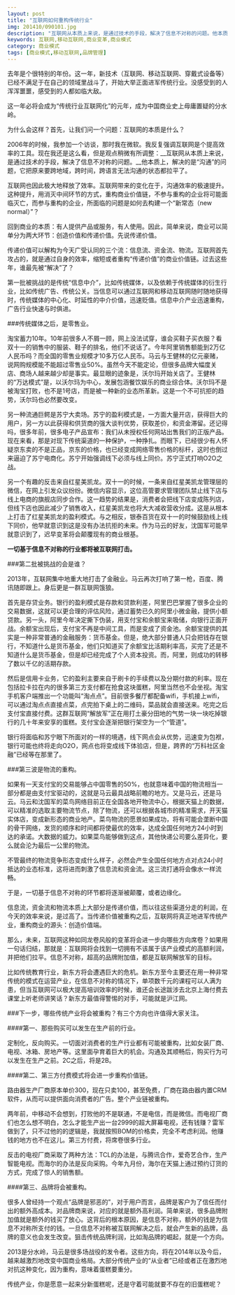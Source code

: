 ```yaml
---
layout: post
title: "互联网如何重构传统行业"
img: 201410/090101.jpg
description: "互联网从本质上来说，是通过技术的手段，解决了信息不对称的问题。他本质上，解决的是“沟通”的问题，它把原来要跨地域，跨时间，跨语言无法沟通的状态都拉平了。互联网也因此极大地释放了效率。互联网带来的变化在于，沟通效率的极速提升。这种提升，用消灭中间环节的方式，重构商业价值链，不参与重构的企业将可能面临灭亡，而参与重构的企业，所面临的问题是如何去构建一个“新常态（new normal）”？"
keywords: 互联网,移动互联网,商业变革,商业模式
category: 商业模式
tags: [商业模式,移动互联网,品牌管理]
---
```


去年是个很特别的年份。这一年，新技术（互联网、移动互联网、穿戴式设备等）已经不满足于在自己的领域里战斗了，开始大举正面进军传统行业。没感受到的人浑浑噩噩，感受到的人都如临大敌。

这一年必将会成为“传统行业互联网化”的元年，成为中国商业史上毋庸置疑的分水岭。

为什么会这样？首先，让我们问一个问题：互联网的本质是什么？

2006年的时候，我参加一个访谈，那时我在微软。我反复强调互联网是个提高效率的工具。现在我还是这么看，但是观点稍微有所调整：__互联网从本质上来说，是通过技术的手段，解决了信息不对称的问题。__他本质上，解决的是“沟通”的问题，它把原来要跨地域，跨时间，跨语言无法沟通的状态都拉平了。

互联网也因此极大地释放了效率。互联网带来的变化在于，沟通效率的极速提升。这种提升，用消灭中间环节的方式，重构商业价值链，不参与重构的企业将可能面临灭亡，而参与重构的企业，所面临的问题是如何去构建一个“新常态（new normal）”？

回到商业的本质：有人提供产品或服务，有人使用。因此，简单来说，商业可以简单分为两大环节：创造价值和传递价值。先说传递价值。

传递价值可以解构为今天广受认同的三个流：信息流、资金流、物流。互联网首先攻占的，就是通过自身的效率，缩短或者重构“传递价值”的商业价值链。过去这些年，谁最先被“解决”了？

第一批被挑战的是传统“信息中介”，比如传统媒体，以及依赖于传统媒体的衍生行业，比如传统广告、传统公关。当信息可以通过互联网和移动互联网随时随地获得时，传统媒体的中心化、时延性的中介价值，迅速贬值。信息中介产业迅速重构，广告行业快速与时俱进。

###传统媒体之后，是零售业。

淘宝蓄力10年。10年前很多人不屑一顾，网上没法试穿，谁会买鞋子买衣服？看双十一的销售中的服装、鞋子的排名，他们不说话了。今年阿里销售额能到2万亿人民币吗？而全国的零售业规模才10多万亿人民币。马云与王健林的亿元豪赌，说网购规模能不能超过零售业50%。虽然今天不能定论，但很多品牌大幅度关店、商场人越来越少却是事实。最显眼的迹象是，沃尔玛开始关店了。王健林的“万达模式”是，以沃尔玛为中心，发展包涵餐饮娱乐的商业综合体。沃尔玛不是被淘宝打败，也不是1号店，而是被一种新的业态所革新。这是一个不可抗拒的趋势，沃尔玛也必然要改变。

另一种流通巨鳄是苏宁大卖场。苏宁的盈利模式是，一方面大量开店，获得巨大的用户，另一方以此获得和供货商的强大谈判优势，获取差价，和资金滞留。还记得吗，很多年前，很多电子产品宣布：我们从未授权任何网站出售我们的正版产品。现在来看，那是对现下传统渠道的一种保护，一种挣扎。而眼下，已经很少有人怀疑京东卖的不是正品，京东的价格，也已经变成网络零售价格的标杆，这时也倒过来逼迫了苏宁电商化。苏宁开始强调线下必须与线上同价。苏宁正式打响O2O之战。

另一个有趣的反击来自红星美凯龙。双十一的时候，一条来自红星美凯龙管理层的微信，在网上引发众议纷纷。微信内容显示，这位高管要求管理团队禁止线下店与线上电商的旗舰店同步合作。这一趋势的结果是，消费者会把线下店变成陈列店，但线下店也因此减少了销售收入，红星美凯龙也将大大减收营收分成。这是从根本上打击了红星美凯龙的盈利模式。与之相反，银泰百货在双十一的时候鼓励线上线下同价，他早就意识到这是没有办法抗拒的未来。作为马云的好友，沈国军可能早就意识到了，迟早变革将会颠覆现有的商业根基。

__一切基于信息不对称的行业都将被互联网打击。__

###第二批被挑战的会是谁？

2013年，互联网集中地重大地打击了金融业。马云再次打响了第一枪，百度、腾讯随即跟上。身后更是一群互联网饿狼。

首先是存贷业务。银行的盈利模式是存款和贷款利差，阿里巴巴掌握了很多企业的交易数据，这就可以更合理的评估风险，通过蓄势已久的阿里小微金融，提供小额贷款。另一头，阿里今年决定撕下伪装，用支付宝和余额宝来吸储，向银行正面开战。余额宝出现后，支付宝不再是中间工具，而是变成了资金池。余额宝提供的其实是一种非常普通的金融服务：货币基金。但是，绝大部分普通人只会把钱存在银行，不知道什么是货币基金，他们只知道买了余额宝比活期利率高，买完了还是不知道什么是货币基金，但是却已经完成了个人资本投资。而，阿里，则成功的转移了数以千亿的活期存款。

然后是信用卡业务，它的盈利主要来自于刷卡的手续费以及分期付款的利率。现在包括拉卡拉在内的很多第三方支付都在抢食这块蛋糕，阿里当然也不会坐视。淘宝手机客户端推出一个功能叫“淘点点”。目前很多餐厅都配备wifi，手机接上wifi，可以通过淘点点直接点菜，点完拍下桌上的二维码，菜品就会直接送来。吃完之后支付宝直接付费。这群互联网“解放军”正在用打土豪分田地的气势一块一块吃掉银行的几十年来安享的蛋糕。支付宝会逐渐把银行架空为一个“管道”。

银行将面临和苏宁眼下所面对的一样的境遇，线下网点会从优势，迅速变为包袱，银行可能也终将走向O2O，网点也将变成线下体验店，但是，跨界的“万科社区金融”已经等在那里了。

###第三波是物流的重构。

如果有一天支付宝的交易能够占中国零售的50%，也就意味着中国的物流相当一部分都是由支付宝驱动的，这就是马云最具战略前瞻的地方。又是马云，还是马云。马云和沈国军的菜鸟网络目前正在全国各地开物流中心，根据天猫上的数据，可以精准的选取主要物流节点，除了物流，还可以根据各城市的精准需求，开天猫实体店，变成新形态的商业地产。菜鸟物流的愿景如果成功，将有可能会垄断中国的骨干网络，发货的顺序和时间都将使最优的效率，达成全国任何地方24小时到达的承诺。大数据的威力。如果菜鸟能够做到这点，其他快递公司要么差异化，要么就会沦为最后一公里的物流。

不管最终的物流竞争形态变成什么样子，必然会产生全国任何地方点对点24小时抵达的业态标准，这将进而刺激了信息流和资金流。这三流打通将会像水一样流畅。

于是，一切基于信息不对称的环节都将逐渐被颠覆，或者边缘化。

信息流，资金流和物流本质上大部分是传递价值，而以往这些渠道分走的利润，在今天的效率来说，是过高了。当传递价值被重构之后，互联网将真正地进军传统产业，重构商业的源头：创造价值端。

那么，未来，互联网这种如同龙卷风般的变革将会进一步向哪些方向席卷？如果用一句话归结，那就是：互联网将会找到一切拥有不该属于该产业模式的高额利润，并把他们拉平。信息不对称，超高的品牌附加值，都是互联网解放军的目标。

比如传统教育行业，新东方将会遭遇巨大的危机。新东方至今主要还在用一种非常传统的模式在运营产业，在信息不对称的情况下，单项数千元的课程可以人满为患，但当互联网可以极大提高培训效率的时候，谁还会长途跋涉去北京上海付费去课堂上听老师讲笑话？新东方最值得警惕的对手，可能就是沪江网。

###下一步，哪些传统产业将会被重构？有三个方向也许值得大家关注。

####第一、那些购买可以发生在生产前的行业。

定制化，反向购买。一切面对消费者的生产行业都有可能被重构，比如女装厂商、电视、冰箱、房地产等。这里面孕育着巨大的机会。沟通及其顺畅后，购买行为可以发生在生产之前。2C之后，将是2B。

####第二、第三方付费模式将会进一步重构价值链。

路由器生产厂商原本单价300，现在只卖100，甚至免费，厂商在路由器内置CRM软件，从而可以提供面向消费者的广告。整个产业链被重构。

两年前，中移动不会想到，打败他的不是联通，不是电信，而是微信。而电视厂商们也怎么想不明白，怎么才能生产出一台2999的超大屏幕电视，还有钱赚？雷军做到了，只不过他的的逻辑是，我就按照BOM的价格卖，完全不考虑利润。他赚钱的地方也不在这儿。第三方付费，将席卷很多行业。

反击的电视厂商采取了两种方法：TCL的办法是，与腾讯合作，爱奇艺合作，生产智能电视。而海尔的办法是反向采购。今年九月份，海尔在天猫上通过预约订货的方式，完成了惊人的销售额。

####第三、品牌将会被重构。

很多人曾经持一个观点“品牌是邪恶的”，对于用户而言，品牌是客户为了信任而付出的额外高成本。对品牌商来说，对应的就是额外高利润。简单来说，很多品牌附加值就是额外的钱买了放心。这背后的根本原因，是信息不对称，额外的钱是为信息不对称所支付的钱。一旦信息不对称被互联网解决之后，就会产生新的品牌，品牌的意义也会发生改变。狙击传统品牌利润，比如淘品牌的崛起，就是一个方向。

2013是分水岭，马云是很多场战役的发令者。这些方向，将在2014年以及今后，越来越激烈地改变中国商业格局。大部分传统产业的“从业者”已经或者正在激烈地对抗这种变化，因为重构，意味着蛋糕要重分。

传统产业，你是愿意一起来分新蛋糕呢，还是守着可能就要不存在的旧蛋糕呢？
